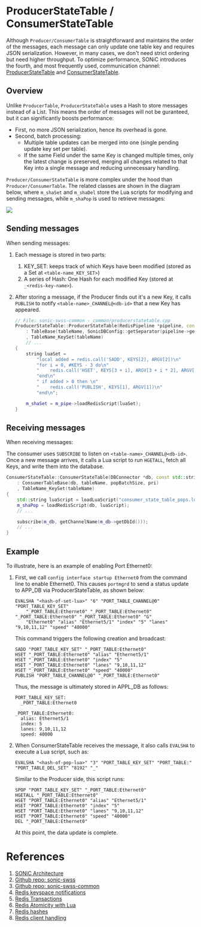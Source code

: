 # ProducerStateTable / ConsumerStateTable

Although `Producer/ConsumerTable` is straightforward and maintains the order of the messages, each message can only update one table key and requires JSON serialization. However, in many cases, we don't need strict ordering but need higher throughput. To optimize performance, SONiC introduces the fourth, and most frequently used, communication channel: [ProducerStateTable](https://github.com/sonic-net/sonic-swss-common/blob/master/common/producerstatetable.h) and [ConsumerStateTable](https://github.com/sonic-net/sonic-swss-common/blob/master/common/consumerstatetable.h).

## Overview

Unlike `ProducerTable`, `ProducerStateTable` uses a Hash to store messages instead of a List. This means the order of messages will not be guranteed, but it can significantly boosts performance:

- First, no more JSON serialization, hence its overhead is gone.
- Second, batch processing:
  - Multiple table updates can be merged into one (single pending update key set per table). 
  - If the same Field under the same Key is changed multiple times, only the latest change is preserved, merging all changes related to that Key into a single message and reducing unnecessary handling.

`Producer/ConsumerStateTable` is more complex under the hood than `Producer/ConsumerTable`. The related classes are shown in the diagram below, where `m_shaSet` and `m_shaDel` store the Lua scripts for modifying and sending messages, while `m_shaPop` is used to retrieve messages:

![](assets/chapter-4/producer-consumer-state-table.png)

## Sending messages

When sending messages:

1. Each message is stored in two parts:
   1. KEY_SET: keeps track of which Keys have been modified (stored as a Set at `<table-name_KEY_SET>`)
   2. A series of Hash: One Hash for each modified Key (stored at `_<redis-key-name>`).  
2. After storing a message, if the Producer finds out it's a new Key, it calls `PUBLISH` to notify `<table-name>_CHANNEL@<db-id>` that a new Key has appeared.

   ```cpp
   // File: sonic-swss-common - common/producerstatetable.cpp
   ProducerStateTable::ProducerStateTable(RedisPipeline *pipeline, const string &tableName, bool buffered)
       : TableBase(tableName, SonicDBConfig::getSeparator(pipeline->getDBConnector()))
       , TableName_KeySet(tableName)
       // ...
   {
       string luaSet =
           "local added = redis.call('SADD', KEYS[2], ARGV[2])\n"
           "for i = 0, #KEYS - 3 do\n"
           "    redis.call('HSET', KEYS[3 + i], ARGV[3 + i * 2], ARGV[4 + i * 2])\n"
           "end\n"
           " if added > 0 then \n"
           "    redis.call('PUBLISH', KEYS[1], ARGV[1])\n"
           "end\n";

       m_shaSet = m_pipe->loadRedisScript(luaSet);
   }
   ```

## Receiving messages

When receiving messages:

The consumer uses `SUBSCRIBE` to listen on `<table-name>_CHANNEL@<db-id>`. Once a new message arrives, it calls a Lua script to run `HGETALL`, fetch all Keys, and write them into the database.

```cpp
ConsumerStateTable::ConsumerStateTable(DBConnector *db, const std::string &tableName, int popBatchSize, int pri)
    : ConsumerTableBase(db, tableName, popBatchSize, pri)
    , TableName_KeySet(tableName)
{
    std::string luaScript = loadLuaScript("consumer_state_table_pops.lua");
    m_shaPop = loadRedisScript(db, luaScript);
    // ...

    subscribe(m_db, getChannelName(m_db->getDbId()));
    // ...
}
```

## Example

To illustrate, here is an example of enabling Port Ethernet0:

1. First, we call `config interface startup Ethernet0` from the command line to enable Ethernet0. This causes `portmgrd` to send a status update to APP_DB via ProducerStateTable, as shown below:

   ```redis
   EVALSHA "<hash-of-set-lua>" "6" "PORT_TABLE_CHANNEL@0" "PORT_TABLE_KEY_SET" 
       "_PORT_TABLE:Ethernet0" "_PORT_TABLE:Ethernet0" "_PORT_TABLE:Ethernet0" "_PORT_TABLE:Ethernet0" "G"
       "Ethernet0" "alias" "Ethernet5/1" "index" "5" "lanes" "9,10,11,12" "speed" "40000"
   ```

   This command triggers the following creation and broadcast:

   ```redis
   SADD "PORT_TABLE_KEY_SET" "_PORT_TABLE:Ethernet0"
   HSET "_PORT_TABLE:Ethernet0" "alias" "Ethernet5/1"
   HSET "_PORT_TABLE:Ethernet0" "index" "5"
   HSET "_PORT_TABLE:Ethernet0" "lanes" "9,10,11,12"
   HSET "_PORT_TABLE:Ethernet0" "speed" "40000"
   PUBLISH "PORT_TABLE_CHANNEL@0" "_PORT_TABLE:Ethernet0"
   ```

   Thus, the message is ultimately stored in APPL_DB as follows:

   ```redis
   PORT_TABLE_KEY_SET:
     _PORT_TABLE:Ethernet0

   _PORT_TABLE:Ethernet0:
     alias: Ethernet5/1
     index: 5
     lanes: 9,10,11,12
     speed: 40000
   ```

2. When ConsumerStateTable receives the message, it also calls `EVALSHA` to execute a Lua script, such as:

   ```redis
   EVALSHA "<hash-of-pop-lua>" "3" "PORT_TABLE_KEY_SET" "PORT_TABLE:" "PORT_TABLE_DEL_SET" "8192" "_"
   ```

   Similar to the Producer side, this script runs:

   ```redis
   SPOP "PORT_TABLE_KEY_SET" "_PORT_TABLE:Ethernet0"
   HGETALL "_PORT_TABLE:Ethernet0"
   HSET "PORT_TABLE:Ethernet0" "alias" "Ethernet5/1"
   HSET "PORT_TABLE:Ethernet0" "index" "5"
   HSET "PORT_TABLE:Ethernet0" "lanes" "9,10,11,12"
   HSET "PORT_TABLE:Ethernet0" "speed" "40000"
   DEL "_PORT_TABLE:Ethernet0"
   ```

   At this point, the data update is complete.

# References

1. [SONiC Architecture][SONiCArch]  
2. [Github repo: sonic-swss][SONiCSWSS]  
3. [Github repo: sonic-swss-common][SONiCSWSSCommon]  
4. [Redis keyspace notifications][RedisKeyspace]  
5. [Redis Transactions][RedisTx]  
6. [Redis Atomicity with Lua][RedisLuaAtomicity]  
7. [Redis hashes][RedisHash]  
8. [Redis client handling][RedisClientHandling]

[SONiCArch]: https://github.com/sonic-net/SONiC/wiki/Architecture
[SONiCSWSS]: https://github.com/sonic-net/sonic-swss
[SONiCSWSSCommon]: https://github.com/sonic-net/sonic-swss-common
[RedisKeyspace]: https://redis.io/docs/manual/keyspace-notifications/
[RedisTx]: https://redis.io/docs/manual/transactions/
[RedisLuaAtomicity]: https://developer.redis.com/develop/java/spring/rate-limiting/fixed-window/reactive-lua/
[RedisHash]: https://redis.io/docs/data-types/hashes/
[RedisClientHandling]: https://redis.io/docs/reference/clients/